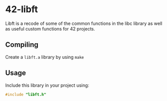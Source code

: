 # 42-libft
Libft is a recode of some of the common functions in the libc library as well as useful custom functions for 42 projects.

## Compiling
Create a `libft.a` library by using `make`

## Usage
Include this library in your project using:
```c
#include "libft.h"
```